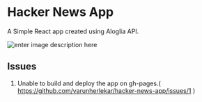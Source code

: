# Hacker News App
A Simple React app created using Aloglia API.

![enter image description here](https://nimbus-screenshots.s3.amazonaws.com/s/aab23327f589de60075768dc03c19c76.png)
## Issues
1. Unable to build and deploy the app on gh-pages.( https://github.com/varunherlekar/hacker-news-app/issues/1 )
